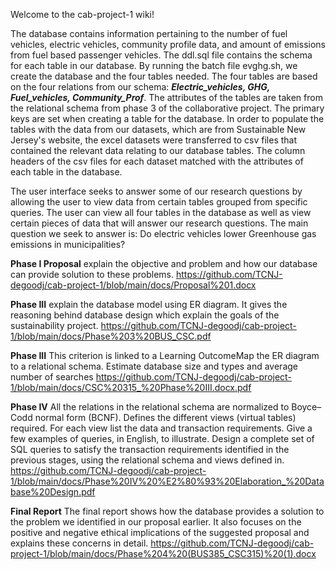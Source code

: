 Welcome to the cab-project-1 wiki!

The database contains information pertaining to the number of fuel vehicles, electric vehicles, community profile data, and amount of emissions from fuel based passenger vehicles. The ddl.sql file contains the schema for each table in our database. By running the batch file evghg.sh, we create the database and the four tables needed. The four tables are based on the four relations from our schema: **_Electric_vehicles, GHG, Fuel_vehicles, Community_Prof_**. The attributes of the tables are taken from the relational schema from phase 3 of the collaborative project. The primary keys are set when creating a table for the database. In order to populate the tables with the data from our datasets, which are from Sustainable New Jersey's website, the excel datasets were transferred to csv files that contained the relevant data relating to our database tables. The column headers of the csv files for each dataset matched with the attributes of each table in the database. 

The user interface seeks to answer some of our research questions by allowing the user to view data from certain tables grouped from specific queries. The user can view all four tables in the database as well as view certain pieces of data that will answer our research questions. The main question we seek to answer is: Do electric vehicles lower Greenhouse gas emissions in municipalities?


**Phase I Proposal**
explain the objective and problem and how our database can provide solution to these problems.
https://github.com/TCNJ-degoodj/cab-project-1/blob/main/docs/Proposal%201.docx

**Phase III**
explain the database model using ER diagram. It gives the reasoning behind database design which explain the goals of the sustainability project.
https://github.com/TCNJ-degoodj/cab-project-1/blob/main/docs/Phase%203%20BUS_CSC.pdf

**Phase III** 
This criterion is linked to a Learning OutcomeMap the ER diagram to a relational schema. Estimate database size and types and average number of searches
https://github.com/TCNJ-degoodj/cab-project-1/blob/main/docs/CSC%20315_%20Phase%20III.docx.pdf

**Phase IV**
All the relations in the relational schema are normalized to Boyce–Codd normal form (BCNF). Defines the different views (virtual tables) required. For each view list the data and transaction requirements. Give a few examples of queries, in English, to illustrate. Design a complete set of SQL queries to satisfy the transaction requirements identified in the previous stages, using the relational schema and views defined in.
https://github.com/TCNJ-degoodj/cab-project-1/blob/main/docs/Phase%20IV%20%E2%80%93%20Elaboration_%20Database%20Design.pdf

**Final Report**
The final report shows how the database provides a solution to the problem we identified in our proposal earlier. It also focuses on the positive and negative ethical implications of the suggested proposal and explains these concerns in detail.
https://github.com/TCNJ-degoodj/cab-project-1/blob/main/docs/Phase%204%20(BUS385_CSC315)%20(1).docx



